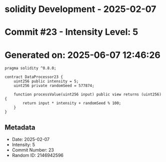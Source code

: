 ﻿# solidity Development - 2025-02-07
# Commit #23 - Intensity Level: 5
# Generated on: 2025-06-07 12:46:26
```solidity
pragma solidity ^0.8.0;

contract DataProcessor23 {
    uint256 public intensity = 5;
    uint256 private randomSeed = 577874;

    function processValue(uint256 input) public view returns (uint256) {
        return input * intensity + randomSeed % 100;
    }
}
```
## Metadata
- Date: 2025-02-07
- Intensity: 5
- Commit Number: 23
- Random ID: 2146942596
